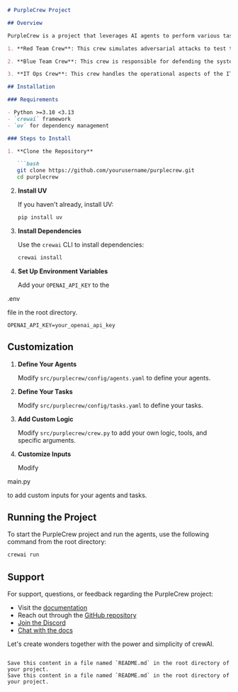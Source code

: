 ```markdown
# PurpleCrew Project

## Overview

PurpleCrew is a project that leverages AI agents to perform various tasks. It uses the CREWAI framework to manage and run these agents. The project is designed to be customizable, allowing users to define their own agents, tasks, and logic.

1. **Red Team Crew**: This crew simulates adversarial attacks to test the security posture of the system. It helps in identifying vulnerabilities and weaknesses by performing penetration testing and other offensive security tasks.

2. **Blue Team Crew**: This crew is responsible for defending the system against attacks. It monitors the system for suspicious activities, responds to incidents, and implements security measures to protect the system.

3. **IT Ops Crew**: This crew handles the operational aspects of the IT infrastructure. It ensures that the systems are running smoothly, performs maintenance tasks, and manages the overall IT environment.

## Installation

### Requirements

- Python >=3.10 <3.13
- `crewai` framework
- `uv` for dependency management

### Steps to Install

1. **Clone the Repository**

   ```bash
   git clone https://github.com/yourusername/purplecrew.git
   cd purplecrew
   ```

2. **Install UV**

   If you haven't already, install UV:

   ```bash
   pip install uv
   ```

3. **Install Dependencies**

   Use the `crewai` CLI to install dependencies:

   ```bash
   crewai install
   ```

4. **Set Up Environment Variables**

   Add your `OPENAI_API_KEY` to the 

.env

 file in the root directory.

   ```plaintext
   OPENAI_API_KEY=your_openai_api_key
   ```

## Customization

1. **Define Your Agents**

   Modify `src/purplecrew/config/agents.yaml` to define your agents.

2. **Define Your Tasks**

   Modify `src/purplecrew/config/tasks.yaml` to define your tasks.

3. **Add Custom Logic**

   Modify `src/purplecrew/crew.py` to add your own logic, tools, and specific arguments.

4. **Customize Inputs**

   Modify 

main.py

 to add custom inputs for your agents and tasks.

## Running the Project

To start the PurpleCrew project and run the agents, use the following command from the root directory:

```bash
crewai run
```

## Support

For support, questions, or feedback regarding the PurpleCrew project:

- Visit the [documentation](https://docs.crewai.com)
- Reach out through the [GitHub repository](https://github.com/joaomdmoura/crewai)
- [Join the Discord](https://discord.com/invite/X4JWnZnxPb)
- [Chat with the docs](https://chatg.pt/DWjSBZn)

Let's create wonders together with the power and simplicity of crewAI.
```

Save this content in a file named `README.md` in the root directory of your project.
Save this content in a file named `README.md` in the root directory of your project.
